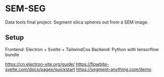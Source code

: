 
# SEM-SEG

Data tools final project. Segment silica spheres out from a SEM image.

## Setup

Frontend: Electron + Svelte + TailwindCss
Backend: Python with tensorflow bundle

<https://cn.electron-vite.org/guide/>
<https://flowbite-svelte.com/docs/pages/quickstart>
<https://segment-anything.com/demo>
